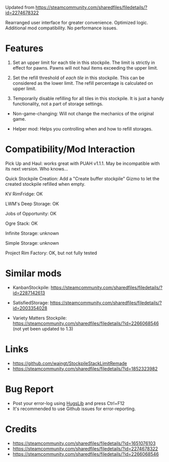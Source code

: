 Updated from https://steamcommunity.com/sharedfiles/filedetails/?id=2274678322

Rearranged user interface for greater convenience. Optimized logic. Additional mod compatibility. No performance issues.

# Features
1. Set an upper limit for each tile in this stockpile. The limit is strictly in effect for pawns. Pawns will not haul items exceeding the upper limit.

2. Set the refill threshold of *each tile* in this stockpile. This can be considered as the lower limit. The refill percentage is calculated on upper limit.

3. Temporarily disable refilling for all tiles in this stockpile. It is just a handy functionality, not a part of storage settings.

- Non-game-changing: Will not change the mechanics of the original game.

- Helper mod: Helps you controlling when and how to refill storages.

# Compatibility/Mod Interaction
Pick Up and Haul: works great with PUAH v1.1.1. May be incompatible with its next version. Who knows...

Quick Stockpile Creation: Add a "Create buffer stockpile" Gizmo to let the created stockpile refilled when empty.

KV RimFridge: OK

LWM's Deep Storage: OK

Jobs of Opportunity: OK

Ogre Stack: OK

Infinite Storage: unknown

Simple Storage: unknown

Project Rim Factory: OK, but not fully tested

# Similar mods
- KanbanStockpile: https://steamcommunity.com/sharedfiles/filedetails/?id=2287142613

- SatisfiedStorage: https://steamcommunity.com/sharedfiles/filedetails/?id=2003354028

- Variety Matters Stockpile: https://steamcommunity.com/sharedfiles/filedetails/?id=2266068546 (not yet been updated to 1.3)

# Links
- https://github.com/waingt/StockpileStackLimitRemade
- https://steamcommunity.com/sharedfiles/filedetails/?id=1852323982

# Bug Report
- Post your error-log using [HugsLib](https://steamcommunity.com/workshop/filedetails/?id=818773962) and press Ctrl+F12
- It's recommended to use Github issues for error-reporting.

# Credits
- https://steamcommunity.com/sharedfiles/filedetails/?id=1651076103
- https://steamcommunity.com/sharedfiles/filedetails/?id=2274678322
- https://steamcommunity.com/sharedfiles/filedetails/?id=2266068546
